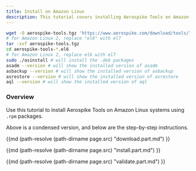 ```yaml
---
title: Install on Amazon Linux
description: This tutorial covers installing Aerospike Tools on Amazon Linux
---
```

```bash
wget -O aerospike-tools.tgz 'https://www.aerospike.com/download/tools/latest/artifact/el6'
# for Amazon Linux 2, replace "el6" with el7
tar -xvf aerospike-tools.tgz
cd aerospike-tools-*.el6
# for Amazon Linux 2, replace el6 with el7
sudo ./asinstall # will install the .deb packages
asadm --version # will show the installed version of asadm
asbackup --version # will show the installed version of asbackup
asrestore --version # will show the installed version of asrestore
aql --version # will show the installed version of aql
```
### Overview
Use this tutorial to install Aerospike Tools on Amazon Linux systems using `.rpm` packages.

Above is a condensed version, and below are the step-by-step instructions.

{{md (path-resolve (path-dirname page.src) "download.part.md") }}

{{md (path-resolve (path-dirname page.src) "install.part.md") }}

{{md (path-resolve (path-dirname page.src) "validate.part.md") }}
